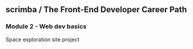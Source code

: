 ## scrimba / The Front-End Developer Career Path

### Module 2 - Web dev basics

Space exploration site project
